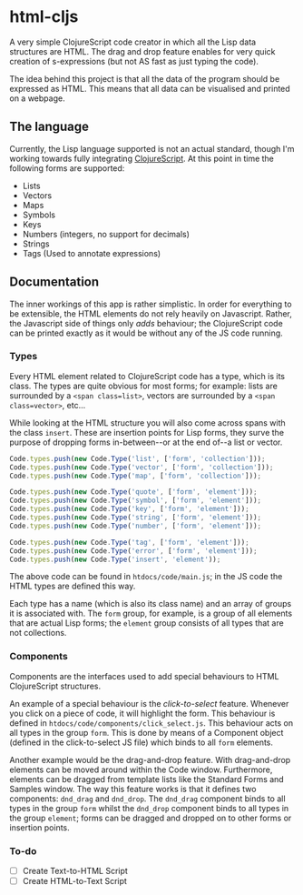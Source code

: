 html-cljs
=========

A very simple ClojureScript code creator in which all the Lisp data structures are HTML. The drag and drop feature enables for very quick creation of s-expressions (but not AS fast as just typing the code).

The idea behind this project is that all the data of the program should be expressed as HTML. This means that all data can be visualised and printed on a webpage.

## The language

Currently, the Lisp language supported is not an actual standard, though I'm working towards fully integrating [ClojureScript](https://github.com/kanaka/clojurescript). At this point in time the following forms are supported:

- Lists
- Vectors
- Maps
- Symbols
- Keys
- Numbers (integers, no support for decimals)
- Strings
- Tags (Used to annotate expressions)

## Documentation

The inner workings of this app is rather simplistic. In order for everything to be extensible, the HTML elements do not rely heavily on Javascript. Rather, the Javascript side of things only *adds* behaviour; the ClojureScript code can be printed exactly as it would be without any of the JS code running.

### Types

Every HTML element related to ClojureScript code has a type, which is its class. The types are quite obvious for most forms; for example: lists are surrounded by a ``<span class=list>``, vectors are surrounded by a ``<span class=vector>``, etc...

While looking at the HTML structure you will also come across spans with the class ``insert``. These are insertion points for Lisp forms, they surve the purpose of dropping forms in-between--or at the end of--a list or vector.

```javascript
Code.types.push(new Code.Type('list', ['form', 'collection']));
Code.types.push(new Code.Type('vector', ['form', 'collection']));
Code.types.push(new Code.Type('map', ['form', 'collection']));

Code.types.push(new Code.Type('quote', ['form', 'element']));
Code.types.push(new Code.Type('symbol', ['form', 'element']));
Code.types.push(new Code.Type('key', ['form', 'element']));
Code.types.push(new Code.Type('string', ['form', 'element']));
Code.types.push(new Code.Type('number', ['form', 'element']));

Code.types.push(new Code.Type('tag', ['form', 'element']));
Code.types.push(new Code.Type('error', ['form', 'element']));
Code.types.push(new Code.Type('insert', 'element'));
```

The above code can be found in ``htdocs/code/main.js``; in the JS code the HTML types are defined this way.

Each type has a name (which is also its class name) and an array of groups it is associated with. The ``form`` group, for example, is a group of all elements that are actual Lisp forms; the ``element`` group consists of all types that are not collections.

### Components

Components are the interfaces used to add special behaviours to HTML ClojureScript structures.

An example of a special behaviour is the *click-to-select* feature. Whenever you click on a piece of code, it will highlight the form. This behaviour is defined in ``htdocs/code/components/click_select.js``. This behaviour acts on all types in the group ``form``. This is done by means of a Component object (defined in the click-to-select JS file) which binds to all ``form`` elements.

Another example would be the drag-and-drop feature. With drag-and-drop elements can be moved around within the Code window. Furthermore, elements can be dragged from template lists like the Standard Forms and Samples window. The way this feature works is that it defines two components: ``dnd_drag`` and ``dnd_drop``. The ``dnd_drag`` component binds to all types in the group ``form`` whilst the ``dnd_drop`` component binds to all types in the group ``element``; forms can be dragged and dropped on to other forms or insertion points.

### To-do

- [ ] Create Text-to-HTML Script
- [ ] Create HTML-to-Text Script
